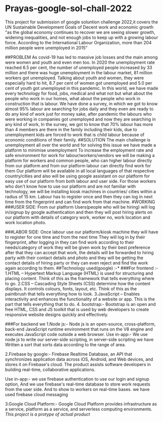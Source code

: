 # Prayas-google-sol-chall-2022
This project for submission of google soluntion challenge 2022,it covers the UN Sustainable Development Goals of Decent work and economic growth "as the global economy continues to recover we are seeing slower growth, widening inequalities, and not enough jobs to keep up with a growing labour force. According to the International Labour Organization, more than 204 million people were unemployed in 2015"

##PROBLEM 
As covid-19 has led to massive job losses and the main among were women and youth and even men too.
In 2020 the unemployment rate reached 6.5 per cent, the number of unemployed people increased by 33 million and there was huge unemployment in the labour market, 81 million workers got unemployed.
Talking about youth and women, they were especially hard to hit, 8.7 per cent of women got unemployed and 5.0 per cent of youth got unemployed in this pandemic.
In this world, we have made every technology for food, jobs, medical and what not but what about the people who work in our homes, what about the people who work in construction that is labour.
We have done a survey, in which we got to know almost 95% labour are searching for jobs daily and they even are ready to do any kind of work just for money sake, after pandemic the labours who were working in companies got unemployed and now they are searching in any kind of work, In the survey, we got to know that 70% labour has more than 4 members are there in the family including their kids, due to unemployment kids are forced to work that is child labour because of economic conditions of their family.
##SOLUTION
The main challenge is unemployment all over the world and for solving this issue we have  made a platform to minimise unemployment
To increase the employment rate and safe environment for work for labour/workers/vendors we will be making a platform for workers and common people, who can higher labour directly from our platform and from our platform labour can directly find work for them Our platform will be available in all local languages of that respective country/cities and also will be using google assistant on our platform for easy use of our platform from both labour and user side. For those workers who don't know how to use our platform and are not familiar with technology, we will be installing kiosk machines in countries/ cities within a radius of 15 km. Labour has to register once and then they can log in next time from the fingerprint and can find work from that machine.
#WORKING
###USER SIDE: From our platform Users(people who will be hiring)  will log in/signup by google authentication and then they will post hiring alerts on our platform with details of category work, worker no, work location and work location photo.

###LABOR SIDE: Once labour use our platform/kiosk machine they will have to register for one time and from the next time They will log in by their fingerprint, after logging in they can find work according to their needs/category of work they will be given work by their best preference after that they can accept that work, the details will be forwarded to hiring party with their contact details and photo and they will be getting the contact details of hiring party or they can even reject and find the work again according to them.
##Technology used(google) :-* 
###For frontend :-
1.HTML – Hypertext Markup Language (HTML) is used for structuring and placing content. Think of this as the framework that tells everything where to go.
2.CSS – Cascading Style Sheets (CSS) determine how the content displays. It controls colours, fonts, layout, etc. Think of this as the paintbrush that tells everything how to look.
3.JavaScript – Enables interactivity and enhances the functionality of a website or app. This is the part that tells everything that to do.
4. bootstrap:- Bootstrap is an open and free HTML, CSS and JS toolkit that is used by web developers to create responsive website designs quickly and effectively.

###For backend we 
1.Node js:- Node js is an open-source, cross-platform, back-end JavaScript runtime environment that runs on the V8 engine and executes JavaScript code outside a web browser. 
Use in-app:- We use node js to write our server-side scripting,  in server-side scripting we have Written a sort that sorts data according to the range of area.

2.Firebase by google:- Firebase Realtime Database, an API that synchronizes application data across iOS, Android, and Web devices, and stores it on Firebase's cloud. The product assists software developers in building real-time, collaborative applications. 

Use in-app:- we use firebase authentication to use our login and signup option,
And we use firebase's real-time database to store work requests from the user side.
And to show to workers on real-time bases. we have used firebase cloud messaging 

3.Google Cloud Platform:- Google Cloud Platform provides infrastructure as a service, platform as a service, and serverless computing environments.
*This project is a protype of actual product*

